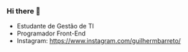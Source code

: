 ### Hi there 👋

- Estudante de Gestão de TI 
- Programador Front-End
- Instagram: https://www.instagram.com/guilhermbarreto/

